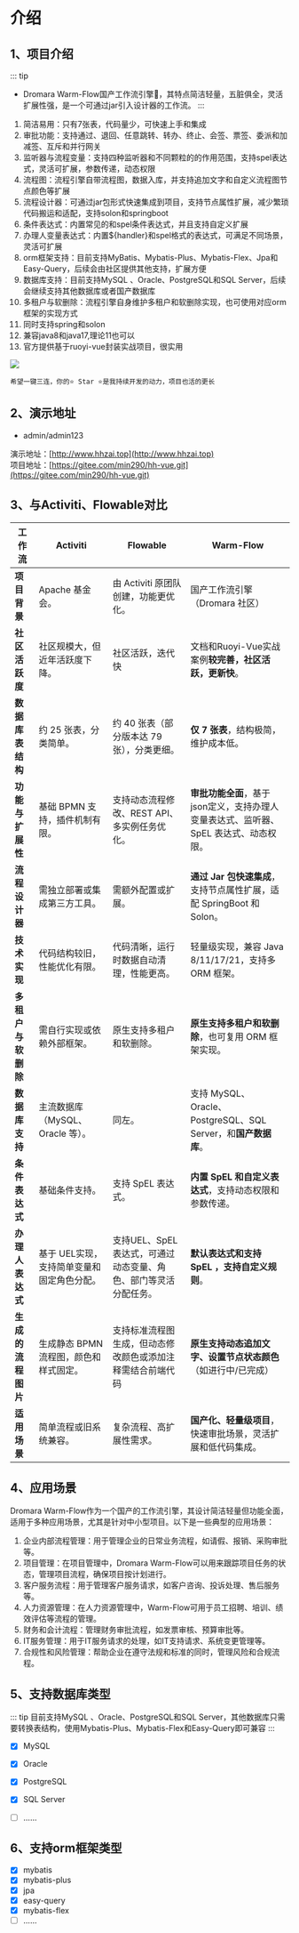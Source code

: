 # 介绍
## 1、项目介绍
::: tip 
- Dromara Warm-Flow国产工作流引擎🎉，其特点简洁轻量，五脏俱全，灵活扩展性强，是一个可通过jar引入设计器的工作流。
:::

1. 简洁易用：只有7张表，代码量少，可快速上手和集成
1. 审批功能：支持通过、退回、任意跳转、转办、终止、会签、票签、委派和加减签、互斥和并行网关
1. 监听器与流程变量：支持四种监听器和不同颗粒的的作用范围，支持spel表达式，灵活可扩展，参数传递，动态权限
1. 流程图：流程引擎自带流程图，数据入库，并支持追加文字和自定义流程图节点颜色等扩展
1. 流程设计器：可通过jar包形式快速集成到项目，支持节点属性扩展，减少繁琐代码搬运和适配，支持solon和springboot
1. 条件表达式：内置常见的和spel条件表达式，并且支持自定义扩展
1. 办理人变量表达式：内置${handler}和spel格式的表达式，可满足不同场景，灵活可扩展
1. orm框架支持：目前支持MyBatis、Mybatis-Plus、Mybatis-Flex、Jpa和Easy-Query，后续会由社区提供其他支持，扩展方便
1. 数据库支持：目前支持MySQL 、Oracle、PostgreSQL和SQL Server，后续会继续支持其他数据库或者国产数据库
1. 多租户与软删除：流程引擎自身维护多租户和软删除实现，也可使用对应orm框架的实现方式
1. 同时支持spring和solon
1. 兼容java8和java17,理论11也可以 
1. 官方提供基于ruoyi-vue封装实战项目，很实用

<img src="https://foruda.gitee.com/images/1740539574846920667/481b7db8_2218307.png"/>

```shell
希望一键三连，你的⭐️ Star ⭐️是我持续开发的动力，项目也活的更长
```
## 2、演示地址

- admin/admin123

演示地址：[http://www.hhzai.top](http://www.hhzai.top)  
项目地址：[https://gitee.com/min290/hh-vue.git](https://gitee.com/min290/hh-vue.git)

## 3、与Activiti、Flowable对比



| 工作流             | **Activiti**                               | **Flowable**                                                 | **Warm-Flow**                                                |
| ------------------ | ------------------------------------------ | ------------------------------------------------------------ | ------------------------------------------------------------ |
| **项目背景**       | Apache 基金会。                            | 由 Activiti 原团队创建，功能更优化。                         | 国产工作流引擎（Dromara 社区）                               |
| **社区活跃度**     | 社区规模大，但近年活跃度下降。             | 社区活跃，迭代快                                             | 文档和Ruoyi-Vue实战案例**较完善，社区活跃，更新快**。        |
| **数据库表结构**   | 约 25 张表，分类简单。                     | 约 40 张表（部分版本达 79 张），分类更细。                   | **仅 7 张表**，结构极简，维护成本低。                        |
| **功能与扩展性**   | 基础 BPMN 支持，插件机制有限。             | 支持动态流程修改、REST API、多实例任务优化。                 | **审批功能全面**，基于json定义，支持办理人变量表达式、监听器、SpEL 表达式、动态权限。 |
| **流程设计器**     | 需独立部署或集成第三方工具。               | 需额外配置或扩展。                                           | **通过 Jar 包快速集成**，支持节点属性扩展，适配 SpringBoot 和 Solon。 |
| **技术实现**       | 代码结构较旧，性能优化有限。               | 代码清晰，运行时数据自动清理，性能更高。                     | 轻量级实现，兼容 Java 8/11/17/21，支持多 ORM 框架。          |
| **多租户与软删除** | 需自行实现或依赖外部框架。                 | 原生支持多租户和软删除。                                     | **原生支持多租户和软删除**，也可复用 ORM 框架实现。          |
| **数据库支持**     | 主流数据库（MySQL、Oracle 等）。           | 同左。                                                       | 支持 MySQL、Oracle、PostgreSQL、SQL Server，和**国产数据库**。 |
| **条件表达式**     | 基础条件支持。                             | 支持 SpEL 表达式。                                           | **内置 SpEL 和自定义表达式**，支持动态权限和参数传递。       |
| **办理人表达式**   | 基于 UEL实现，支持简单变量和固定角色分配。 | 支持UEL、SpEL 表达式，可通过动态变量、角色、部门等灵活分配任务。 | **默认表达式和支持 SpEL ，支持自定义规则**。                 |
| **生成的流程图片** | 生成静态 BPMN 流程图，颜色和样式固定。     | 支持标准流程图生成，但动态修改颜色或添加注释需结合前端代码   | **原生支持动态追加文字、设置节点状态颜色**（如进行中/已完成） |
| **适用场景**       | 简单流程或旧系统兼容。                     | 复杂流程、高扩展性需求。                                     | **国产化、轻量级项目**，快速审批场景，灵活扩展和低代码集成。 |

## 4、应用场景

Dromara Warm-Flow作为一个国产的工作流引擎，其设计简洁轻量但功能全面，适用于多种应用场景，尤其是针对中小型项目。以下是一些典型的应用场景：

1. 企业内部流程管理：用于管理企业的日常业务流程，如请假、报销、采购审批等。
2. 项目管理：在项目管理中，Dromara Warm-Flow可以用来跟踪项目任务的状态，管理项目流程，确保项目按计划进行。
3. 客户服务流程：用于管理客户服务请求，如客户咨询、投诉处理、售后服务等。
4. 人力资源管理：在人力资源管理中，Warm-Flow可用于员工招聘、培训、绩效评估等流程的管理。
5. 财务和会计流程：管理财务审批流程，如发票审核、预算审批等。
6. IT服务管理：用于IT服务请求的处理，如IT支持请求、系统变更管理等。
7. 合规性和风险管理：帮助企业在遵守法规和标准的同时，管理风险和合规流程。

## 5、支持数据库类型
::: tip 目前支持MySQL 、Oracle、PostgreSQL和SQL Server，其他数据库只需要转换表结构，使用Mybatis-Plus、Mybatis-Flex和Easy-Query即可兼容
:::
* [x] MySQL
* [x] Oracle
* [x] PostgreSQL
* [x] SQL Server
* [ ] ......


## 6、支持orm框架类型
* [x] mybatis
* [x] mybatis-plus
* [x] jpa
* [x] easy-query
* [x] mybatis-flex
* [ ] ......
